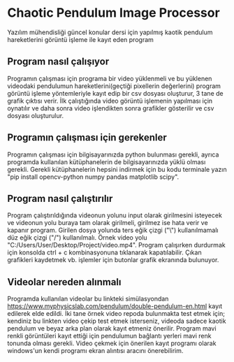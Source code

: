 # Chaotic Pendulum Image Processor
 Yazılım mühendisliği güncel konular dersi için yapılmış kaotik pendulum hareketlerini görüntü işleme ile kayıt eden program

## Program nasıl çalışıyor
Programın çalışması için programa bir video yüklenmeli ve bu yüklenen videodaki pendulumun hareketlerini(geçtiği pixellerin değerlerini) program görüntü işleme yöntemleriyle kayıt edip  bir csv dosyası oluşturur, 3 tane de grafik çıktısı verir. İlk çalıştığında video görüntü işlemenin yapılması için oynatılır ve daha sonra video işlendikten sonra grafikler gösterilir ve csv dosyası oluşturulur.

## Programın çalışması için gerekenler
Programın çalışması için bilgisayarınızda python bulunması gerekli, ayrıca programda kullanılan kütüphanelerin de bilgisayarınızda yüklü olması gerekli. Gerekli kütüphanelerin hepsini indirmek için bu kodu terminale yazın "pip install opencv-python numpy pandas matplotlib scipy".

## Program nasıl çalıştırılır
Program çalıştırıldığında videonun yolunu input olarak girilmesini isteyecek ve videonun yolu buraya tam olarak girilmeli, girilmez ise hata verir ve kapanır program. Girilen dosya yolunda ters eğik çizgi ("\\") kullanılmamalı düz eğik çizgi ("/") kullanılmalı. Örnek video yolu "C:/Users/User/Desktop/Project/video.mp4". Program çalışırken durdurmak için konsolda ctrl + c kombinasyonuna tıklanarak kapatılabilir. Çıkan grafikleri kaydetmek vb. işlemler için butonlar grafik ekranında bulunuyor.

## Videolar nereden alınmalı
Programda kullanılan videolar bu linkteki simülasyondan https://www.myphysicslab.com/pendulum/double-pendulum-en.html kayıt edilerek elde edildi. İki tane örnek video repoda bulunmakta test etmek için; kendiniz bu linkten video çekip test etmek isterseniz, videoda sadece kaotik pendulum ve beyaz arka plan olarak kayıt etmeniz önerilir. Program mavi renkli görüntüleri kayıt ettiği için pendulumun bağlantı yerleri mavi renk tonunda olması gerekli. Video çekmek için önerilen kayıt programı olarak windows'un kendi programı ekran alıntısı aracını önerebilirim.
